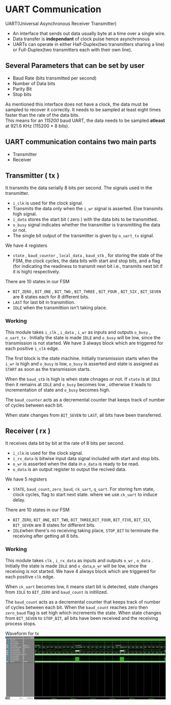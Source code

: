 # UART Communication
UART(Universal Asynchronous Receiver Transmitter) 
- An interface that sends out data usually byte at a time over a single wire.
- Data transfer is **independant** of clock pulse hence asynchronous
- UARTs can operate in either Half-Duplex(two transmitters sharing a line) or Full-Duplex(two transmitters each with their own line).

## Several Parameters that can be set by user
- Baud Rate (bits transmitted per second)
- Number of Data bits 
- Parity Bit
- Stop bits

As mentioned this interface does not have a clock, the data must be sampled to recover it correctly. It needs to be sampled at least eight times faster than the rate of the data bits. </br>
This means for an *115200* baud UART, the data needs to be sampled **atleast** at 921.6 KHz (115200 * 8 bits).

## UART communication contains two main parts
- Transmitter
- Receiver

## Transmitter ( tx )
It transmits the data serially 8 bits per second. The signals used in the transmitter.
- ```i_clk``` is used for the clock signal.
- Transmits the data only when the ```i_wr``` signal is asserted. Else transmits high signal.
- ```i_data``` stores the start bit ( zero ) with the data bits to be transmitted.
- ```o_busy``` signal indicates whether the transmitter is transmitting the data or not.
- The single bit output of the transmitter is given by ```o_uart_tx``` signal.

We have 4 registers
- ```state``` , ```baud_counter``` , ```local_data``` , ```baud_stb``` , for storing the state of the FSM, the clock cycles, the data bits with start and stop bits, and a flag (for indicating the readiness to transmit next bit i.e., transmits next bit if it is high) respectively.

There are 10 states in our FSM
- ```BIT_ZERO``` , ```BIT_ONE``` , ```BIT_TWO``` , ```BIT_THREE``` , ```BIT_FOUR``` , ```BIT_SIX``` , ```BIT_SEVEN``` are 8 states each for 8 different bits.
- ```LAST``` for last bit in transmition.
- ```IDLE``` when the transmittion isn't taking place.

### Working
This module takes ```i_clk``` , ```i_data``` , ```i_wr``` as inputs and outputs ```o_busy``` , ```o_uart_tx``` . Initially the state is made ```IDLE``` and ```o_busy``` will be low, since the transmission is not started. We have 3 always block which are triggered for each positive ```i_clk``` edge. 

The first block is the state machine. Initially transmission starts when the ```i_wr``` is high and ```o_busy``` is low, ```o_busy``` is asserted and state is assigned as ```START``` as soon as the transmission starts.

When the ```baud_stb``` is high is when state chnages or not. If ```state``` is at ```IDLE``` then it remains at ```IDLE``` and ```o_busy``` becomes low , otherwise it leads to incrementation of state and ```o_busy``` becomes high.

The ```baud_counter``` acts as a decremental counter that keeps track of number of cycles between each bit.

When state changes from ```BIT_SEVEN``` to ```LAST```, all bits have been transferred.

## Receiver ( rx )
It receives data bit by bit at the rate of 8 bits per second.
- ```i_clk``` is used for the clock signal.
- ```i_rx_data``` is bitwise input data signal included with start and stop bits.
- ```o_wr``` is asserted when the data in ```o_data``` is ready to be read.
- ```o_data``` is an output register to output the recived data.

We have 5 registers
- ```STATE```, ```baud_count```, ```zero_baud```, ```ck_uart```, ```q_uart```. For storing fsm state, clock cycles, flag to start next state. where we use ```ck_uart``` to induce delay.

There are 10 states in our FSM
- ```BIT_ZERO```, ```BIT_ONE```, ```BIT_TWO```, ```BIT_THREE```,```BIT_FOUR```, ```BIT_FIVE```, ```BIT_SIX```, ```BIT_SEVEN``` are 8 states for different bits.
- ```IDLE```when there's no receiving taking place, ```STOP_BIT``` to terminate the receiving after getting all 8 bits.

### Working
This module takes ```clk``` , ```i_rx_data``` as inputs and outputs ```o_wr``` , ```o_data``` . Initially the state is made ```IDLE``` and ```o_data```,```o_wr``` will be low, since the receiving is not started. We have 4 always block which are triggered for each positive ```clk``` edge.

When ```ck_uart``` becomes low, it means start bit is detected, state changes from ```IDLE``` to ```BIT_ZERO``` and ```baud_count``` is initilized.

The ```baud_count``` acts as a decremental counter that keeps track of number of cycles between each bit. When the ```baud_count``` reaches zero then ```zero_baud``` flag is set high which increments the state. When state changes from ```BIT_SEVEN``` to ```STOP_BIT```, all bits have been received and the receiving process stops.

Waveform for tx
![alt text](https://github.com/IEEE-NITK/RISC-V-SoC/blob/main/UART/tx/uart_tx.png)

